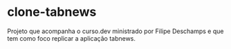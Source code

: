 # clone-tabnews

Projeto que acompanha o curso.dev ministrado por Filipe Deschamps e que tem como foco replicar a aplicação tabnews.
